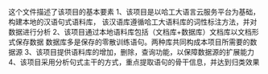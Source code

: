 这个文件描述了该项目的基本要素
    1、该项目是以哈工大语言云服务平台为基础，构建本地的汉语句式语料库，
    该汉语库遵循哈工大语料库的词性标注方法，并对数据进行分析
    2、该项目通过本地语料库包括（文档库+数据库）文档库以文档形式保存数据
    数据库多是保存的零散训练语句。两种库共同构成本项目所需要的数据源
    3、该项目提供语料库的增加，删除，查询功能，以保障数据源的扩展能力
    4、该项目采用分析句式主干的方式，重点提取语句的骨干信息，并达到归类效果